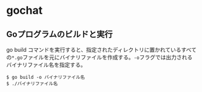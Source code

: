 # gochat

## Goプログラムのビルドと実行

go build コマンドを実行すると、指定されたディレクトリに置かれているすべての`*.go`ファイルを元にバイナリファイルを作成する。`-o`フラグでは出力されるバイナリファイル名を指定する。

```
$ go build -o バイナリファイル名
$ ./バイナリファイル名
```